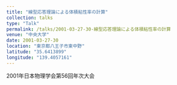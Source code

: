 ```yaml
---
title: "線型応答理論による体積粘性率の計算"
collection: talks
type: "Talk"
permalink: /talks/2001-03-27-30-線型応答理論による体積粘性率の計算
venue: "中央大学"
date: 2001-03-27-30
location: "東京都八王子市東中野"
latitude: "35.6413899"
longitude: "139.4057161"
---
```


2001年日本物理学会第56回年次大会
